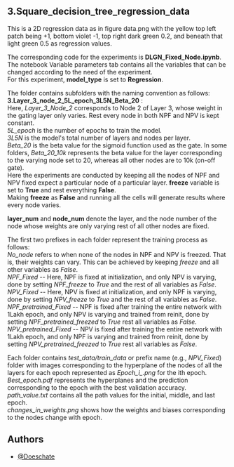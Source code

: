 
## 3.Square_decision_tree_regression_data  

This is a 2D regression data as in figure data.png with the yellow top left patch being +1, bottom violet -1, top right dark green 0.2, and beneath that light green 0.5 as regression values.

The corresponding code for the experiments is **DLGN_Fixed_Node.ipynb**.  
The notebook Variable parameters tab contains all the variables that can be changed according to the need of the experiment.  
For this experiment, **model_type** is set to **Regression**.  

The folder contains subfolders with the naming convention as follows:  
**3.Layer_3_node_2_5L_epoch_3L5N_Beta_20** :  
Here, *Layer_3_Node_2* corresponds to Node 2 of Layer 3, whose weight in the gating layer only varies. Rest every node in both NPF and NPV is kept constant.  
*5L_epoch* is the number of epochs to train the model.  
*3L5N* is the model's total number of layers and nodes per layer.  
*Beta_20* is the beta value for the sigmoid function used as the gate. In some folders, *Beta_20_10k* represents the beta value for the layer corresponding to the varying node set to 20, whereas all other nodes are to 10k (on-off gate).  
Here the experiments are conducted by keeping all the nodes of NPF and NPV fixed expect a particular node of a particular layer. **freeze** variable is set to **True** and rest everything **False**.  
Making **freeze** as **False** and running all the cells will generate results where every node varies.  


**layer_num** and **node_num** denote the layer, and the node number of the node whose weights are only varying rest of all other nodes are fixed.

The first two prefixes in each folder represent the training process as follows:  
*No_node* refers to when none of the nodes in NPF and NPV is freezed. That is, their weights can vary. This can be achieved by keeping *freeze* and all other variables as *False*.  
*NPF_Fixed* -- Here, NPF is fixed at initialization, and only NPV is varying, done by setting *NPF_freeze* to *True* and the rest of all variables as *False*.  
*NPV_Fixed* -- Here, NPV is fixed at initialization, and only NPF is varying, done by setting *NPV_freeze* to *True* and the rest of all variables as *False*.  
*NPF_pretrained_Fixed* -- NPF is fixed after training the entire network with 1Lakh epoch, and only NPV is varying and trained from reinit, done by setting *NPF_pretrained_freezed* to *True* rest all variables as *False*.  
*NPV_pretrained_Fixed* -- NPV is fixed after training the entire network with 1Lakh epoch, and only NPF is varying and trained from reinit, done by setting *NPV_pretrained_freezed* to *True* rest all variables as *False*.  


Each folder contains *test_data/train_data* or prefix name (e.g., *NPV_Fixed*) folder with images corresponding to the hyperplane of the nodes of all the layers for each epoch represented as *Epoch_i_.png* for the ith epoch.  
*Best_epoch.pdf* represents the hyperplanes and the prediction corresponding to the epoch with the best validation accuracy.  
*path_value.txt* contains all the path values for the initial, middle, and last epoch.  
*changes_in_weights.png* shows how the weights and biases corresponding to the nodes change with epoch.  

## Authors

- [@Doeschate](https://github.com/Doeschate)

